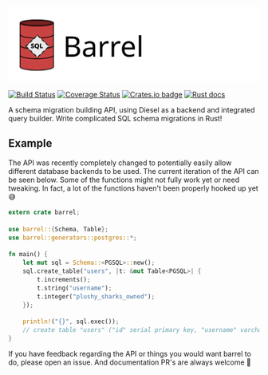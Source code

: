 ![Barrel Logo](assets/logo_wide.svg)

[![Build Status](https://travis-ci.org/spacekookie/barrel.svg?branch=master)](https://travis-ci.org/spacekookie/barrel)   [![Coverage Status](https://coveralls.io/repos/github/spacekookie/barrel/badge.svg?branch=master)](https://coveralls.io/github/spacekookie/barrel?branch=master) [![Crates.io badge](https://img.shields.io/crates/v/barrel.svg)](https://crates.io/crates/barrel) [![Rust docs](https://docs.rs/barrel/badge.svg)](https://docs.rs/barrel/)

A schema migration building API, using Diesel as a backend and integrated query builder. Write complicated SQL schema migrations in Rust!

## Example

The API was recently completely changed to potentially easily allow different database backends to be used. The current iteration of the API can be seen below. Some of the functions might not fully work yet or need tweaking. In fact, a lot of the functions haven't been properly hooked up yet 😅

```rust
extern crate barrel;

use barrel::{Schema, Table};
use barrel::generators::postgres::*;

fn main() {
    let mut sql = Schema::<PGSQL>::new();
    sql.create_table("users", |t: &mut Table<PGSQL>| {
        t.increments();
        t.string("username");
        t.integer("plushy_sharks_owned");
    });

    println!("{}", sql.exec());
    // create table "users" ("id" serial primary key, "username" varchar(255), "plushy_sharks_owned" int)
}

```

If you have feedback regarding the API or things you would want barrel to do, please open an issue. And documentation PR's are always welcome 💚
